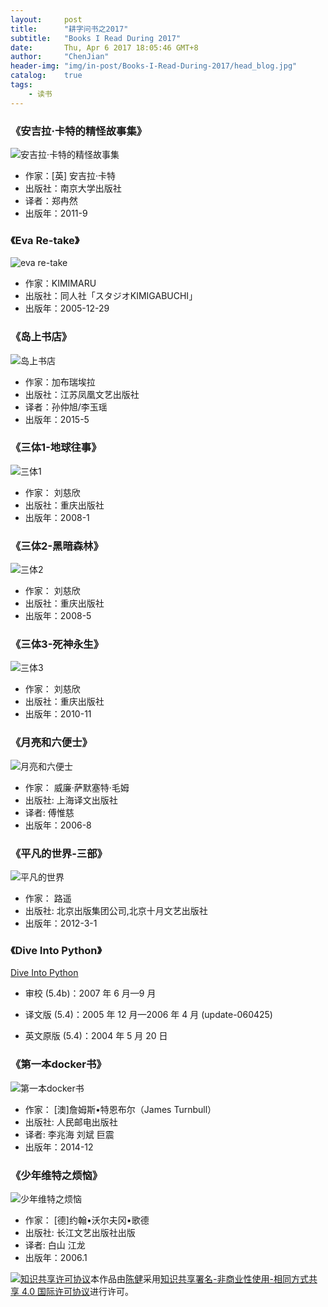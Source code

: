 ```yaml
---
layout:     post
title:      "耕字问书之2017"
subtitle:   "Books I Read During 2017"
date:       Thu, Apr 6 2017 18:05:46 GMT+8
author:     "ChenJian"
header-img: "img/in-post/Books-I-Read-During-2017/head_blog.jpg"
catalog:    true
tags:
    - 读书
---
```

### 《安吉拉·卡特的精怪故事集》![安吉拉·卡特的精怪故事集](https://img1.doubanio.com/lpic/s6870889.jpg)- 作家：[英] 安吉拉·卡特- 出版社：南京大学出版社- 译者：郑冉然- 出版年：2011-9### 《Eva Re-take》![eva re-take](https://img3.doubanio.com/lpic/s6951611.jpg)- 作家：KIMIMARU - 出版社：同人社「スタジオKIMIGABUCHI」- 出版年：2005-12-29### 《岛上书店》![岛上书店](https://img3.doubanio.com/lpic/s28049685.jpg)- 作家：加布瑞埃拉- 出版社：江苏凤凰文艺出版社- 译者：孙仲旭/李玉瑶 - 出版年：2015-5### 《三体1-地球往事》![三体1](https://img1.doubanio.com/lpic/s2768378.jpg)- 作家： 刘慈欣 - 出版社：重庆出版社- 出版年：2008-1### 《三体2-黑暗森林》![三体2](https://img3.doubanio.com/lpic/s4542660.jpg)- 作家： 刘慈欣 - 出版社：重庆出版社- 出版年：2008-5### 《三体3-死神永生》![三体3](https://img3.doubanio.com/lpic/s26012674.jpg)- 作家： 刘慈欣 - 出版社：重庆出版社- 出版年：2010-11### 《月亮和六便士》![月亮和六便士](https://img1.doubanio.com/lpic/s2659208.jpg)- 作家： 威廉·萨默塞特·毛姆  - 出版社: 上海译文出版社- 译者:  傅惟慈- 出版年：2006-8


### 《平凡的世界-三部》![平凡的世界](https://img3.doubanio.com/lpic/s27449344.jpg)- 作家： 路遥 - 出版社: 北京出版集团公司,北京十月文艺出版社- 出版年：2012-3-1

### 《Dive Into Python》

[Dive Into Python](http://www.kuqin.com/docs/diveintopythonzh-cn-5.4b/html/toc/index.html)

- 审校 (5.4b)：2007 年 6 月—9 月

- 译文版 (5.4)：2005 年 12 月—2006 年 4 月 (update-060425)

- 英文原版 (5.4)：2004 年 5 月 20 日

### 《第一本docker书》

![第一本docker书](https://img1.doubanio.com/lpic/s27967469.jpg)

- 作家： [澳]詹姆斯•特恩布尔（James Turnbull）  - 出版社:  人民邮电出版社- 译者:  李兆海 刘斌 巨震- 出版年：2014-12

### 《少年维特之烦恼》

![少年维特之烦恼](https://img3.doubanio.com/lpic/s2899473.jpg)

- 作家： [德]约翰•沃尔夫冈•歌德 - 出版社:  长江文艺出版社出版- 译者:  白山 江龙- 出版年：2006.1<a rel="license" href="http://creativecommons.org/licenses/by-nc-sa/4.0/"><img alt="知识共享许可协议" style="border-width:0" src="https://i.creativecommons.org/l/by-nc-sa/4.0/88x31.png" /></a>本作品由<a xmlns:cc="http://creativecommons.org/ns#" href="https://o-my-chenjian.com/2017/04/06/Books-I-Read-During-2017/" property="cc:attributionName" rel="cc:attributionURL">陈健</a>采用<a rel="license" href="http://creativecommons.org/licenses/by-nc-sa/4.0/">知识共享署名-非商业性使用-相同方式共享 4.0 国际许可协议</a>进行许可。
